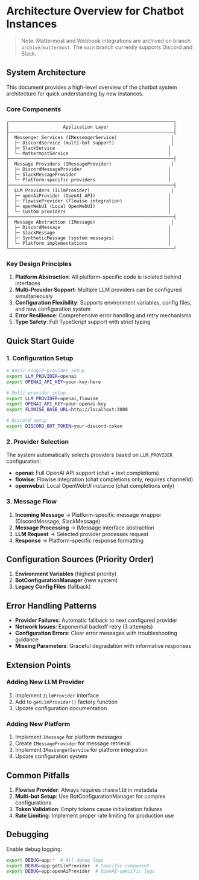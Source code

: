 # Architecture Overview for Chatbot Instances

> Note: Mattermost and Webhook integrations are archived on branch `archive/mattermost`. The `main` branch currently supports Discord and Slack.

## System Architecture

This document provides a high-level overview of the chatbot system architecture for quick understanding by new instances.

### Core Components

```
┌─────────────────────────────────────────────────────────────┐
│                    Application Layer                        │
├─────────────────────────────────────────────────────────────┤
│  Messenger Services (IMessengerService)                    │
│  ├─ DiscordService (multi-bot support)                     │
│  ├─ SlackService                                          │
│  └─ MattermostService                                     │
├─────────────────────────────────────────────────────────────┤
│  Message Providers (IMessageProvider)                      │
│  ├─ DiscordMessageProvider                                │
│  ├─ SlackMessageProvider                                  │
│  └─ Platform-specific providers                           │
├─────────────────────────────────────────────────────────────┤
│  LLM Providers (ILlmProvider)                              │
│  ├─ openAiProvider (OpenAI API)                           │
│  ├─ flowiseProvider (Flowise integration)                 │
│  ├─ openWebUI (Local OpenWebUI)                           │
│  └─ Custom providers                                      │
├─────────────────────────────────────────────────────────────┤
│  Message Abstraction (IMessage)                            │
│  ├─ DiscordMessage                                        │
│  ├─ SlackMessage                                          │
│  ├─ SyntheticMessage (system messages)                    │
│  └─ Platform implementations                              │
└─────────────────────────────────────────────────────────────┘
```

### Key Design Principles

1. **Platform Abstraction**: All platform-specific code is isolated behind interfaces
2. **Multi-Provider Support**: Multiple LLM providers can be configured simultaneously
3. **Configuration Flexibility**: Supports environment variables, config files, and new configuration system
4. **Error Resilience**: Comprehensive error handling and retry mechanisms
5. **Type Safety**: Full TypeScript support with strict typing

## Quick Start Guide

### 1. Configuration Setup

```bash
# Basic single-provider setup
export LLM_PROVIDER=openai
export OPENAI_API_KEY=your-key-here

# Multi-provider setup
export LLM_PROVIDER=openai,flowise
export OPENAI_API_KEY=your-openai-key
export FLOWISE_BASE_URL=http://localhost:3000

# Discord setup
export DISCORD_BOT_TOKEN=your-discord-token
```

### 2. Provider Selection

The system automatically selects providers based on `LLM_PROVIDER` configuration:

- **openai**: Full OpenAI API support (chat + text completions)
- **flowise**: Flowise integration (chat completions only, requires channelId)
- **openwebui**: Local OpenWebUI instance (chat completions only)

### 3. Message Flow

1. **Incoming Message** → Platform-specific message wrapper (DiscordMessage, SlackMessage)
2. **Message Processing** → IMessage interface abstraction
3. **LLM Request** → Selected provider processes request
4. **Response** → Platform-specific response formatting

## Configuration Sources (Priority Order)

1. **Environment Variables** (highest priority)
2. **BotConfigurationManager** (new system)
3. **Legacy Config Files** (fallback)

## Error Handling Patterns

- **Provider Failures**: Automatic fallback to next configured provider
- **Network Issues**: Exponential backoff retry (3 attempts)
- **Configuration Errors**: Clear error messages with troubleshooting guidance
- **Missing Parameters**: Graceful degradation with informative responses

## Extension Points

### Adding New LLM Provider

1. Implement `ILlmProvider` interface
2. Add to `getLlmProvider()` factory function
3. Update configuration documentation

### Adding New Platform

1. Implement `IMessage` for platform messages
2. Create `IMessageProvider` for message retrieval
3. Implement `IMessengerService` for platform integration
4. Update configuration system

## Common Pitfalls

1. **Flowise Provider**: Always requires `channelId` in metadata
2. **Multi-bot Setup**: Use BotConfigurationManager for complex configurations
3. **Token Validation**: Empty tokens cause initialization failures
4. **Rate Limiting**: Implement proper rate limiting for production use

## Debugging

Enable debug logging:
```bash
export DEBUG=app:*  # All debug logs
export DEBUG=app:getLlmProvider  # Specific component
export DEBUG=app:openAiProvider  # OpenAI-specific logs
